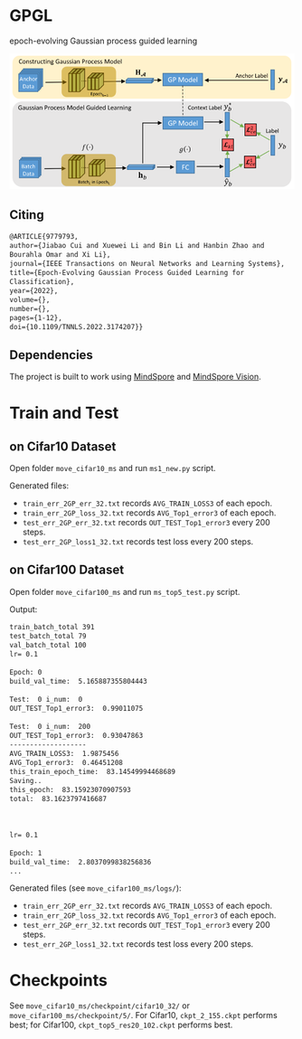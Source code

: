 # GPGL
epoch-evolving Gaussian process guided learning

<img src="figs/overview.png">

## Citing
```
@ARTICLE{9779793,
author={Jiabao Cui and Xuewei Li and Bin Li and Hanbin Zhao and Bourahla Omar and Xi Li},
journal={IEEE Transactions on Neural Networks and Learning Systems},
title={Epoch-Evolving Gaussian Process Guided Learning for Classification},
year={2022},
volume={},
number={},
pages={1-12},
doi={10.1109/TNNLS.2022.3174207}}
```
## Dependencies

The project is built to work using [MindSpore](https://www.mindspore.cn/) and [MindSpore Vision](https://www.mindspore.cn/vision/docs/zh-CN/r0.1/mindvision_install.html).

# Train and Test
## on Cifar10 Dataset
Open folder `move_cifar10_ms` and run `ms1_new.py` script.

Generated files:
* `train_err_2GP_err_32.txt` records `AVG_TRAIN_LOSS3` of each epoch.
* `train_err_2GP_loss_32.txt` records `AVG_Top1_error3` of each epoch.
* `test_err_2GP_err_32.txt` records `OUT_TEST_Top1_error3` every 200 steps.
* `test_err_2GP_loss1_32.txt` records test loss every 200 steps.

## on Cifar100 Dataset
Open folder `move_cifar100_ms` and run `ms_top5_test.py` script.

Output:
```
train_batch_total 391
test_batch_total 79
val_batch_total 100
lr= 0.1

Epoch: 0
build_val_time:  5.165887355804443

Test:  0 i_num:  0
OUT_TEST_Top1_error3:  0.99011075

Test:  0 i_num:  200
OUT_TEST_Top1_error3:  0.93047863
-------------------
AVG_TRAIN_LOSS3:  1.9875456
AVG_Top1_error3:  0.46451208
this_train_epoch_time:  83.14549994468689
Saving..
this_epoch:  83.15923070907593
total:  83.1623797416687 



lr= 0.1

Epoch: 1
build_val_time:  2.8037099838256836
...
```

Generated files (see `move_cifar100_ms/logs/`):
* `train_err_2GP_err_32.txt` records `AVG_TRAIN_LOSS3` of each epoch.
* `train_err_2GP_loss_32.txt` records `AVG_Top1_error3` of each epoch.
* `test_err_2GP_err_32.txt` records `OUT_TEST_Top1_error3` every 200 steps.
* `test_err_2GP_loss1_32.txt` records test loss every 200 steps.

# Checkpoints
See `move_cifar10_ms/checkpoint/cifar10_32/` or `move_cifar100_ms/checkpoint/5/`.
For Cifar10, `ckpt_2_155.ckpt` performs best; for Cifar100, `ckpt_top5_res20_102.ckpt` performs best.
